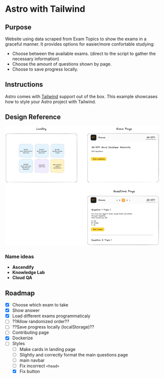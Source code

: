 # Astro with Tailwind

## Purpose

Website using data scraped from Exam Topics to show the exams in a graceful manner. It provides options for easier/more confortable studying:

- Choose between the available exams. (direct to the script to gather the necessary information)
- Choose the amount of questions shown by page.
- Choose to save progress locally.

## Instructions

Astro comes with [Tailwind](https://tailwindcss.com) support out of the box. This example showcases how to style your Astro project with Tailwind.

## Design Reference

![Design Idea](img/Untitled-2023-06-01-2325.png)

### Name ideas

- **Ascendify**
- **Knowledge Lab**
- **Cloud QA**

## Roadmap

- [x] Choose which exam to take
- [x] Show answer
- [x] Load different exams programmaticaly
- [ ] ??Allow randomized order??
- [ ] ??Save progress locally (localStorage)??
- [ ] Contributing page
- [x] Dockerize
- [ ] Styles
  - [ ] Make cards in landing page
  - [ ] Slightly and correctly format the main questions page
  - [ ] main navbar
  - [ ] Fix incorrect `<head>`
  - [x] Fix button
